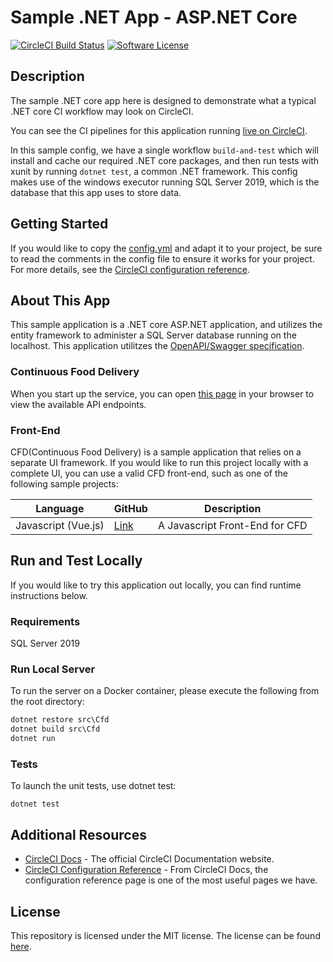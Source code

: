 # Sample .NET App - ASP.NET Core

[![CircleCI Build Status](https://circleci.com/pipelines/github/nagsides/dotnet-sample-cfd/main)](https://circleci.com/pipelines/github/nagsides/dotnet-sample-cfd/main) [![Software License](https://img.shields.io/badge/license-MIT-blue.svg)](https://app.circleci.com/pipelines/github/nagsides/dotnet-sample-cfd)

## Description

The sample .NET core app here is designed to demonstrate what a typical .NET core CI workflow may look on CircleCI.

You can see the CI pipelines for this application running [live on CircleCI](https://app.circleci.com/pipelines/github/nagsides/dotnet-sample-cfd?branch=main).

In this sample config, we have a single workflow `build-and-test` which will install and cache our required .NET core packages, and then run tests with xunit by running `dotnet test`, a common .NET framework. This config makes use of the windows executor running SQL Server 2019, which is the database that this app uses to store data.

## Getting Started

If you would like to copy the [config.yml](https://github.com/CircleCI-Public/dotnet-sample-cfd/blob/main/.circleci/config.yml) and adapt it to your project, be sure to read the comments in the config file to ensure it works for your project. For more details, see the [CircleCI configuration reference](https://circleci.com/docs/2.0/configuration-reference/).


## About This App

This sample application is a .NET core ASP.NET application, and utilizes the entity framework to administer a SQL Server database running on the localhost.  This application utilitzes the [OpenAPI/Swagger specification](https://swagger.io/specification/).

### Continuous Food Delivery

When you start up the service, you can open [this page](http://localhost:8080/CFD/1.0.0/ui/) in your browser to view the available API endpoints.



### Front-End

CFD(Continuous Food Delivery) is a sample application that relies on a separate UI framework. If you would like to run this project locally with a complete UI, you can use a valid CFD front-end, such as one of the following sample projects:

| Language |  GitHub | Description |
|---|---|---|
|  Javascript (Vue.js) | [Link](https://github.com/CircleCI-Public/sample-javascript-cfd)  | A Javascript Front-End for CFD |

## Run and Test Locally

If you would like to try this application out locally, you can find runtime instructions below.

### Requirements

SQL Server 2019

### Run Local Server

To run the server on a Docker container, please execute the following from the root directory:

```cmd
dotnet restore src\Cfd
dotnet build src\Cfd
dotnet run
```


### Tests

To launch the unit tests, use dotnet test:

```
dotnet test
```


## Additional Resources

* [CircleCI Docs](https://circleci.com/docs/) - The official CircleCI Documentation website.
* [CircleCI Configuration Reference](https://circleci.com/docs/2.0/configuration-reference/#section=configuration) - From CircleCI Docs, the configuration reference page is one of the most useful pages we have.


## License

This repository is licensed under the MIT license.
The license can be found [here](./LICENSE).
